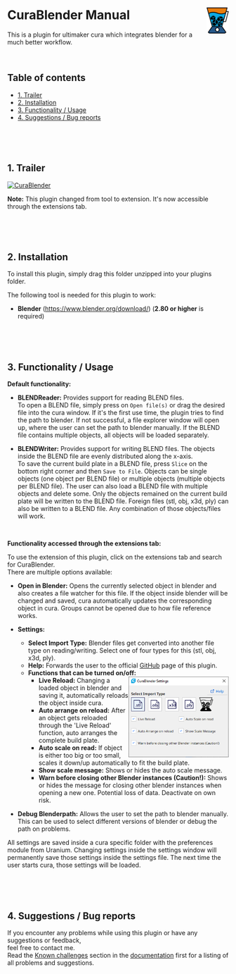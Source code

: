 # CuraBlender Manual <img align="right" width="10%" height="10%" src="Documentation/images/CuraBlender_logo.png" />
This is a plugin for ultimaker cura which integrates blender for a much better workflow.

<br/>

## Table of contents
- [1. Trailer](#1-Trailer)
- [2. Installation](#2-Installation)
- [3. Functionality / Usage](#3-Functionality--Usage)
- [4. Suggestions / Bug reports](#4-Suggestions--Bug-reports)

<br/> <br/> <br/>

## 1. Trailer

[![CuraBlender](https://img.youtube.com/vi/0cdlJtuJI70/0.jpg)](https://www.youtube.com/watch?v=0cdlJtuJI70)

**Note:** This plugin changed from tool to extension. It's now accessible through the extensions tab.

<div class="page"/> <br/> <br/> <br/>

## 2. Installation
To install this plugin, simply drag this folder unzipped into your plugins folder.

The following tool is needed for this plugin to work:
* **Blender** (https://www.blender.org/download/) (**2.80 or higher** is required)

<br/> <br/> <br/>

## 3. Functionality / Usage
**Default functionality:**
* **BLENDReader:** Provides support for reading BLEND files. \
To open a BLEND file, simply press on `Open file(s)` or drag the desired file into the cura window.
If it's the first use time, the plugin tries to find the path to blender. If not successful, a file explorer window will open up, where the user can set the path to blender manually.
If the BLEND file contains multiple objects, all objects will be loaded separately.

* **BLENDWriter:** Provides support for writing BLEND files. The objects inside the BLEND file are evenly distributed along the x-axis. \
To save the current build plate in a BLEND file, press `Slice` on the bottom right corner and then `Save to File`.
Objects can be single objects (one object per BLEND file) or multiple objects (multiple objects per BLEND file).
The user can also load a BLEND file with multiple objects and delete some. Only the objects remained on the current build plate will be written to the BLEND file.
Foreign files (stl, obj, x3d, ply) can also be written to a BLEND file.
Any combination of those objects/files will work.

<div class="page"/> <br/>

**Functionality accessed through the extensions tab:**  

To use the extension of this plugin, click on the extensions tab and search for CuraBlender. \
There are multiple options available:
* **Open in Blender:**
Opens the currently selected object in blender and also creates a file watcher for this file.
If the object inside blender will be changed and saved, cura automatically updates the corresponding object in cura.
Groups cannot be opened due to how file reference works.

* **Settings:**
    * **Select Import Type:** Blender files get converted into another file type on reading/writing. Select one of four types for this (stl, obj, x3d, ply).
    * **Help:** Forwards the user to the official [GitHub](https://github.com/awiegel/CuraBlender) page of this plugin.
    * **Functions that can be turned on/off:**
        <img align="right" width="50%" height="50%" src="Documentation/images/CuraBlender_interface.PNG" />
        * **Live Reload:** Changing a loaded object in blender and saving it, automatically reloads the object inside cura.
        * **Auto arrange on reload:** After an object gets reloaded through the 'Live Reload' function, auto arranges the complete build plate.
        * **Auto scale on read:** If object is either too big or too small, scales it down/up automatically to fit the build plate.
        * **Show scale message:** Shows or hides the auto scale message.
        * **Warn before closing other Blender instances (Caution!):** Shows or hides the message for closing other blender instances when opening a new one. Potential loss of data. Deactivate on own risk.

* **Debug Blenderpath:** Allows the user to set the path to blender manually. This can be used to select different versions of blender or debug the path on problems.

All settings are saved inside a cura specific folder with the preferences module from Uranium.
Changing settings inside the settings window will permanently save those settings inside the settings file.
The next time the user starts cura, those settings will be loaded.

<br/> <br/> <br/>

## 4. Suggestions / Bug reports
If you encounter any problems while using this plugin or have any suggestions or feedback, \
feel free to contact me. \
Read the [Known challenges](Documentation/README.md/#5-Known-challenges) section in the [documentation](Documentation/README.md) first for a listing of all problems and suggestions.
